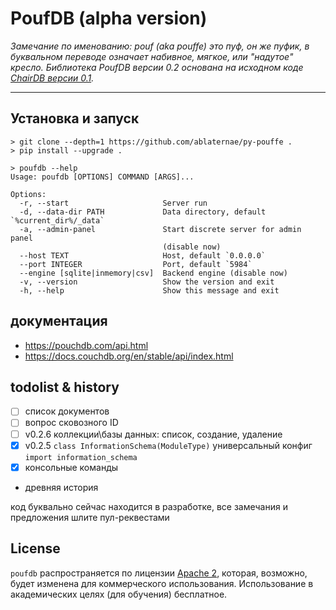 # PoufDB (alpha version)

_Замечание по именованию: pouf (aka pouffe) это пуф, он же пуфик, в буквальном переводе означает
набивное, мягкое, или "надутое" кресло. Библиотека PoufDB версии 0.2 основана на исходном коде
[ChairDB версии 0.1](https://github.com/marten-de-vries/chairdb/blob/5cd64c7b58eef960a434da672e72c9b73e576283/chairdb/server/__init__.py#L21)._

-----

## Установка и запуск

```console
> git clone --depth=1 https://github.com/ablaternae/py-pouffe .
> pip install --upgrade .
```
```console
> poufdb --help
Usage: poufdb [OPTIONS] COMMAND [ARGS]...

Options:
  -r, --start                     Server run
  -d, --data-dir PATH             Data directory, default `%current_dir%/_data`
  -a, --admin-panel               Start discrete server for admin panel
                                  (disable now)
  --host TEXT                     Host, default `0.0.0.0`
  --port INTEGER                  Port, default `5984`
  --engine [sqlite|inmemory|csv]  Backend engine (disable now)
  -v, --version                   Show the version and exit
  -h, --help                      Show this message and exit
```

## документация

* https://pouchdb.com/api.html
* https://docs.couchdb.org/en/stable/api/index.html

## todolist & history

* [ ] список документов
* [ ] вопрос сковозного ID
* [ ] v0.2.6 коллекции\базы данных: список, создание, удаление
* [x] v0.2.5 `class InformationSchema(ModuleType)` универсальный конфиг `import information_schema`
* [x] консольные команды
* древняя история

код буквально сейчас находится в разработке, все замечания и предложения шлите пул-реквестами


## License

`poufdb` распространяется по лицензии [Apache 2](https://spdx.org/licenses/Apache-2.0.html),
которая, возможно, будет изменена для коммерческого использования. Использование в академических
целях (для обучения) бесплатное.
